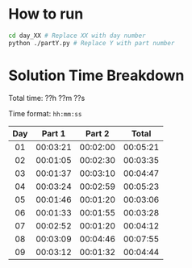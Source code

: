 # How to run
```bash
cd day_XX # Replace XX with day number
python ./partY.py # Replace Y with part number
```

# Solution Time Breakdown
Total time: ??h ??m ??s

Time format: `hh:mm:ss`

| Day |  Part 1  |  Part 2  |  Total   |
|:---:|:--------:|:--------:|:--------:|
| 01  | 00:03:21 | 00:02:00 | 00:05:21 |
| 02  | 00:01:05 | 00:02:30 | 00:03:35 |
| 03  | 00:01:37 | 00:03:10 | 00:04:47 |
| 04  | 00:03:24 | 00:02:59 | 00:05:23 |
| 05  | 00:01:46 | 00:01:20 | 00:03:06 |
| 06  | 00:01:33 | 00:01:55 | 00:03:28 |
| 07  | 00:02:52 | 00:01:20 | 00:04:12 |
| 08  | 00:03:09 | 00:04:46 | 00:07:55 |
| 09  | 00:03:12 | 00:01:32 | 00:04:44 |


